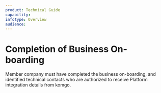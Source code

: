 ```yaml
---
product: Technical Guide
capability:
infotype: Overview
audience:
---
```


# Completion of Business On-boarding

Member company must have completed the business on-boarding, and identified technical contacts who are authorized to receive Platform integration details from komgo.